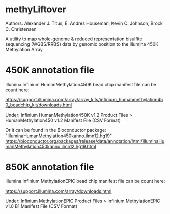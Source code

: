 # methyLiftover 

Authors: Alexander J. Titus, E. Andres Houseman, Kevin C. Johnson, Brock C. Christensen

A utility to map whole-genome & reduced representation bisulfite sequencing (WGBS/RRBS) data by genomic position to the Illumina 450K Methylation Array.


# 450K annotation file
Illumina Infinium HumanMethylation450K bead chip manifest file can be count here:

https://support.illumina.com/array/array_kits/infinium_humanmethylation450_beadchip_kit/downloads.html

Under: Infinium HumanMethylation450K v1.2 Product Files > HumanMethylation450 v1.2 Manifest File (CSV Format)

Or it can be found in the Bioconductor package: "IlluminaHumanMethylation450kanno.ilmn12.hg19"
https://bioconductor.org/packages/release/data/annotation/html/IlluminaHumanMethylation450kanno.ilmn12.hg19.html


# 850K annotation file
Illumina Infinium MethylationEPIC bead chip manifest file can be count here:

https://support.illumina.com/array/downloads.html

Under: Infinium MethylationEPIC Product Files > Infinium MethylationEPIC v1.0 B1 Manifest File (CSV Format)